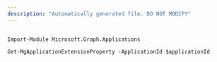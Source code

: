 ```yaml
---
description: "Automatically generated file. DO NOT MODIFY"
---
```


```powershellv1

Import-Module Microsoft.Graph.Applications

Get-MgApplicationExtensionProperty -ApplicationId $applicationId

```